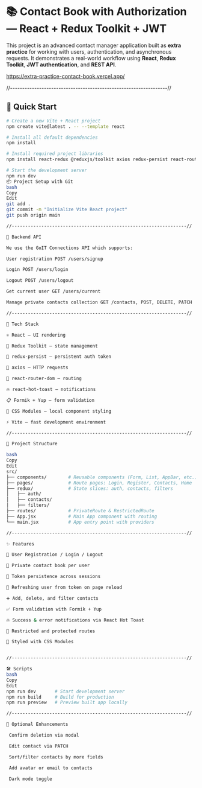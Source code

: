 # 📚 Contact Book with Authorization — React + Redux Toolkit + JWT

This project is an advanced contact manager application built as **extra practice** for working with users, authentication, and asynchronous requests. It demonstrates a real-world workflow using **React**, **Redux Toolkit**, **JWT authentication**, and **REST API**.

https://extra-practice-contact-book.vercel.app/

//-----------------------------------------------------------------//

## 🚀 Quick Start

```bash
# Create a new Vite + React project
npm create vite@latest . -- --template react

# Install all default dependencies
npm install

# Install required project libraries
npm install react-redux @reduxjs/toolkit axios redux-persist react-router-dom react-hot-toast formik yup

# Start the development server
npm run dev
📦 Project Setup with Git
bash
Copy
Edit
git add .
git commit -m "Initialize Vite React project"
git push origin main

//-----------------------------------------------------------------//

🔐 Backend API

We use the GoIT Connections API which supports:

User registration POST /users/signup

Login POST /users/login

Logout POST /users/logout

Get current user GET /users/current

Manage private contacts collection GET /contacts, POST, DELETE, PATCH

//-----------------------------------------------------------------//

🧱 Tech Stack

⚛️ React — UI rendering

🧰 Redux Toolkit — state management

🔐 redux-persist — persistent auth token

📡 axios — HTTP requests

📍 react-router-dom — routing

🔥 react-hot-toast — notifications

📋 Formik + Yup — form validation

🎨 CSS Modules — local component styling

⚡ Vite — fast development environment

//-----------------------------------------------------------------//

📁 Project Structure

bash
Copy
Edit
src/
├── components/        # Reusable components (Form, List, AppBar, etc.)
├── pages/             # Route pages: Login, Register, Contacts, Home
├── redux/             # State slices: auth, contacts, filters
│   ├── auth/
│   ├── contacts/
│   ├── filters/
├── routes/            # PrivateRoute & RestrictedRoute
├── App.jsx            # Main App component with routing
└── main.jsx           # App entry point with providers

//-----------------------------------------------------------------//

✨ Features

🔐 User Registration / Login / Logout

💾 Private contact book per user

📜 Token persistence across sessions

🔄 Refreshing user from token on page reload

➕ Add, delete, and filter contacts

✅ Form validation with Formik + Yup

🔥 Success & error notifications via React Hot Toast

🚫 Restricted and protected routes

💅 Styled with CSS Modules


//-----------------------------------------------------------------//

🛠 Scripts
bash
Copy
Edit
npm run dev       # Start development server
npm run build     # Build for production
npm run preview   # Preview built app locally

//-----------------------------------------------------------------//

🧪 Optional Enhancements

 Confirm deletion via modal

 Edit contact via PATCH

 Sort/filter contacts by more fields

 Add avatar or email to contacts

 Dark mode toggle